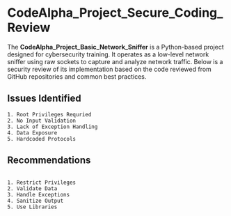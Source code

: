 # CodeAlpha_Project_Secure_Coding_Review

The **CodeAlpha_Project_Basic_Network_Sniffer** is a Python-based project designed for cybersecurity training. It operates as a low-level network sniffer using raw sockets to capture and analyze network traffic. Below is a security review of its implementation based on the code reviewed from GitHub repositories and common best practices.

## Issues Identified
```
1. Root Privileges Requried
2. No Input Validation
3. Lack of Exception Handling
4. Data Exposure
5. Hardcoded Protocols
```
## Recommendations
```

1. Restrict Privileges
2. Validate Data
3. Handle Exceptions
4. Sanitize Output
5. Use Libraries
```